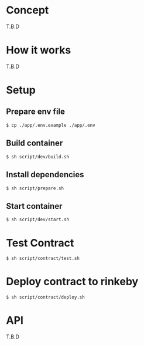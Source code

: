 # Concept

T.B.D

# How it works

T.B.D

# Setup 

## Prepare env file

```
$ cp ./app/.env.example ./app/.env
```

## Build container

```
$ sh script/dev/build.sh
```

## Install dependencies

```
$ sh script/prepare.sh
```

## Start container

```
$ sh script/dev/start.sh
```

# Test Contract

```
$ sh script/contract/test.sh
```

# Deploy contract to rinkeby

```
$ sh script/contract/deploy.sh
```

# API

T.B.D

